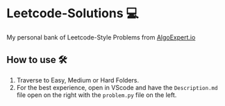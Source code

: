 # Leetcode-Solutions 💻

My personal bank of Leetcode-Style Problems from [AlgoExpert.io](algoexpert.io)

## How to use 🛠️

1. Traverse to Easy, Medium or Hard Folders.
2. For the best experience, open in VScode and have the `Description.md` file open on the right with the `problem.py` file on the left.
